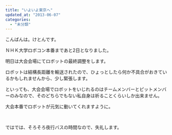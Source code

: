 ```yaml
---
title: "いよいよ東京へ"
updated_at: "2013-06-07"
categories: 
  - "未分類"
---
```


こんばんは。けとんです。

ＮＨＫ大学ロボコン本番まであと2日となりました。

明日は大会会場にてロボットの最終調整をします。

ロボットは結構長距離を輸送されたので、ひょっとしたら何か不具合がおきているかもしれませんから、少し緊張します。

といっても、大会会場でロボットをいじれるのはチームメンバーとピットメンバーのみなので、そのどちらでもない私自身は祈ることくらいしか出来ません。

大会本番でロボットが元気に動いてくれますように。

 

ではでは、そろそろ夜行バスの時間なので、失礼します。
